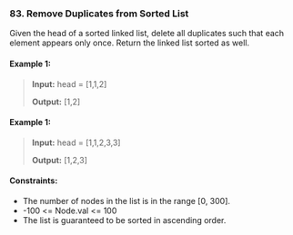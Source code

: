 ### 83. Remove Duplicates from Sorted List

Given the head of a sorted linked list, delete all duplicates such that each element appears only once. Return the linked list sorted as well.

#### Example 1:
>**Input:** head = [1,1,2]
> 
>**Output:** [1,2]

#### Example 1:
>**Input:** head = [1,1,2,3,3]
> 
>**Output:** [1,2,3]


#### Constraints:

 - The number of nodes in the list is in the range [0, 300].
 - -100 <= Node.val <= 100
 - The list is guaranteed to be sorted in ascending order.
